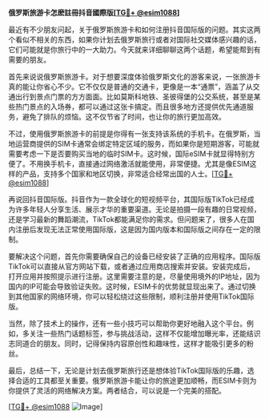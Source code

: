 **俄罗斯旅游卡怎麽註冊抖音國際版[[TG💪+ @esim1088](https://t.me/s/esim1088)]**

最近有不少朋友问起，关于俄罗斯旅游卡和如何注册抖音国际版的问题。其实这两个看似不相关的东西，如果你计划去俄罗斯旅行或者对国际社交媒体感兴趣的话，它们可能就是你旅行中的一大助力。今天就来详细聊聊这两个话题，希望能帮到有需要的朋友。

首先来说说俄罗斯旅游卡。对于想要深度体验俄罗斯文化的游客来说，一张旅游卡真的能让你省心不少。它不仅仅是普通的交通卡，更像是一本“通票”，涵盖了从交通出行到景点门票的方方面面。比如莫斯科地铁、圣彼得堡的公交系统，甚至是某些热门景点的入场券，都可以通过这张卡搞定。而且很多地方还提供优先通道服务，避免了排队的烦恼。这不仅节省了时间，也让你的旅行更加高效。

不过，使用俄罗斯旅游卡的前提是你得有一张支持该系统的手机卡。在俄罗斯，当地运营商提供的SIM卡通常会绑定特定区域的服务，而如果你是短期游客，可能就需要考虑一下是否要购买当地的临时SIM卡。这时候，国际eSIM卡就显得特别方便了。不用换手机卡，直接通过网络激活就能使用，非常便捷。尤其是像ESIM这样的产品，支持多个国家和地区切换，非常适合经常出国的人士。[[TG💪+ @esim1088](https://t.me/s/esim1088)]

再说回抖音国际版。抖音作为一款全球化的短视频平台，其国际版TikTok已经成为许多年轻人分享生活、展示才华的重要渠道。无论是拍摄一段有趣的日常视频，还是学习最新的舞蹈潮流，TikTok都能满足你的需求。但问题来了，很多人在国内注册后发现无法正常使用国际版，这是因为国内版本和国际版之间存在一定的限制。

要解决这个问题，首先你需要确保自己的设备已经安装了正确的应用程序。国际版TikTok可以直接从官方网站下载，或者通过应用商店搜索并安装。安装完成后，打开应用并按照提示进行注册。这里需要注意的是，尽量使用境外的IP地址，因为国内的IP可能会导致验证失败。这时候，ESIM卡的优势就显现出来了。通过切换到其他国家的网络环境，你可以轻松绕过这些限制，顺利注册并使用TikTok国际版。

当然，除了技术上的操作，还有一些小技巧可以帮助你更好地融入这个平台。例如，多关注一些热门话题标签，参与挑战活动，这样不仅能增加曝光率，还能结识志同道合的朋友。同时，记得保持内容原创性和趣味性，这样才能吸引更多的粉丝。

最后，总结一下，无论是计划去俄罗斯旅行还是想体验TikTok国际版的乐趣，选择合适的工具都至关重要。俄罗斯旅游卡能让你的旅途更加顺畅，而ESIM卡则为你提供了灵活的网络解决方案。两者结合，可以说是一个完美的搭配。

[[TG💪+ @esim1088](https://t.me/s/esim1088) ![Image](https://i.postimg.cc/4NQfJmqS/Snipaste-2025-05-13-00-14-12.png)]
